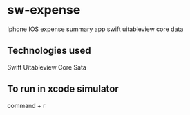 # sw-expense
Iphone IOS expense summary app swift uitableview core data

## Technologies used
Swift
Uitableview
Core Sata

## To run in xcode simulator
command + r
